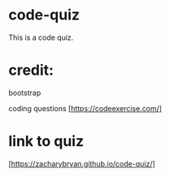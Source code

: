 # code-quiz
This is a code quiz.

# credit:

bootstrap 

coding questions [https://codeexercise.com/]


# link to quiz 
[https://zacharybryan.github.io/code-quiz/]
